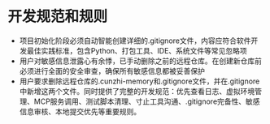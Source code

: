 # 开发规范和规则

- 项目初始化阶段必须自动智能创建详细的.gitignore文件，内容应符合软件开发最佳实践标准，包含Python、打包工具、IDE、系统文件等常见忽略项
- 用户对敏感信息泄露心有余悸，已手动删除之前的远程仓库。在创建新仓库前必须进行全面的安全审查，确保所有敏感信息都被妥善保护
- 用户要求删除远程仓库的.cunzhi-memory和.gitignore文件，并在.gitignore中新增这两个文件。同时提供了完整的开发规范：优先查看日志、虚拟环境管理、MCP服务调用、测试脚本清理、寸止工具沟通、.gitignore完备性、敏感信息审核、本地提交优先等重要规则。
